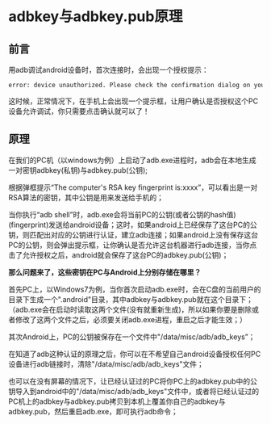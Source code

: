 # adbkey与adbkey.pub原理

## 前言

用adb调试android设备时，首次连接时，会出现一个授权提示：

``` shell
error: device unauthorized. Please check the confirmation dialog on your device
```

这时候，正常情况下，在手机上会出现一个提示框，让用户确认是否授权这个PC设备允许调试，你只需要点击确认就可以了！

## 原理

在我们的PC机（以windows为例）上启动了adb.exe进程时，adb会在本地生成一对密钥adbkey(私钥)与adbkey.pub(公钥);

根据弹框提示“The computer's RSA key fingerprint is:xxxx”，可以看出是一对RSA算法的密钥，其中公钥是用来发送给手机的；

当你执行“adb shell”时，adb.exe会将当前PC的公钥(或者公钥的hash值)(fingerprint)发送给android设备；这时，如果android上已经保存了这台PC的公钥，则匹配出对应的公钥进行认证，建立adb连接；如果android上没有保存这台PC的公钥，则会弹出提示框，让你确认是否允许这台机器进行adb连接，当你点击了允许授权之后，android就会保存了这台PC的adbkey.pub(公钥)；

**那么问题来了，这些密钥在PC与Android上分别存储在哪里？**

首先PC上，以Windows7为例，当你首次启动adb.exe时，会在C盘的当前用户的目录下生成一个".android"目录，其中adbkey与adbkey.pub就在这个目录下；（adb.exe会在启动时读取这两个文件(没有就重新生成)，所以如果你要是删除或者修改了这两个文件之后，必须要关闭adb.exe进程，重启之后才能生效；）

其次Android上，PC的公钥被保存在一个文件中"/data/misc/adb/adb_keys”；

在知道了adb这种认证的原理之后，你可以在不希望自己android设备授权任何PC设备进行adb链接时，清除"/data/misc/adb/adb_keys"文件；

也可以在没有屏幕的情况下，让已经认证过的PC将你PC上的adbkey.pub中的公钥导入到android中的"/data/misc/adb/adb_keys"文件中，或者将已经认证过的PC机上的adbkey与adbkey.pub拷贝到本机上覆盖你自己的adbkey与adbkey.pub，然后重启adb.exe，即可执行adb命令；
